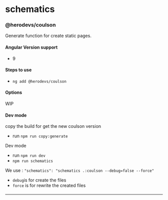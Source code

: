# schematics


### @herodevs/coulson

Generate function for create static pages.

#### Angular Version support
- 9

#### Steps to use

- `ng add @herodevs/coulson`

#### Options

WIP

#### Dev mode

copy the build for get the new coulson version
- run `npm run copy:generate`

Dev mode
- run `npm run dev`
- `npm run schematics`


We use : `"schematics": "schematics .:coulson --debug=false --force"`
 - `debug`is for create the files 
 - `force` is for rewrite the created files


#### 

---
